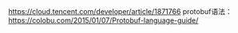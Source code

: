 https://cloud.tencent.com/developer/article/1871766
protobuf语法：https://colobu.com/2015/01/07/Protobuf-language-guide/